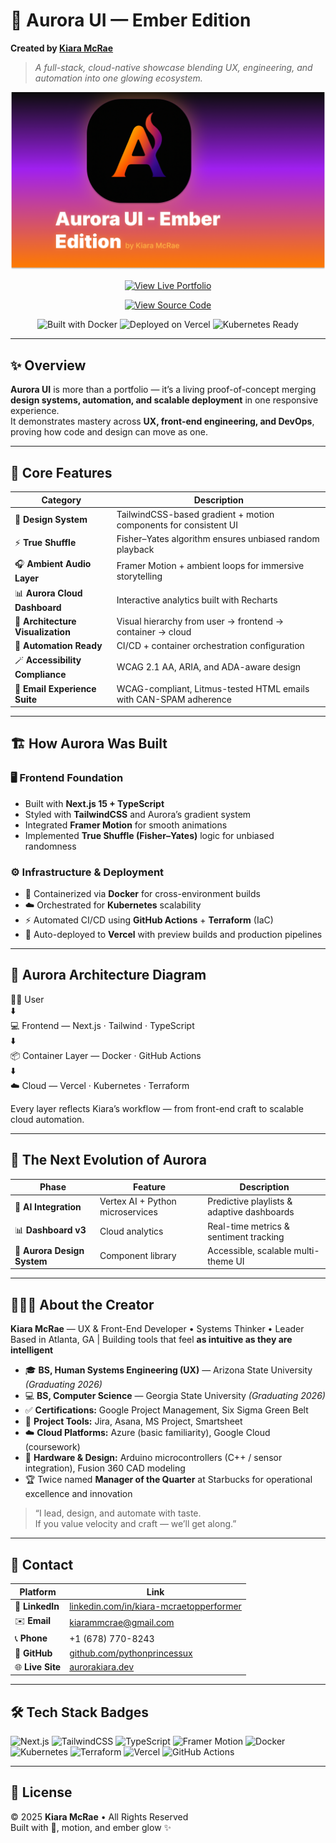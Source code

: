 # 🌌 Aurora UI — Ember Edition  
**Created by [Kiara McRae](https://www.linkedin.com/in/kiara-mcraetopperformer)**  

> _A full-stack, cloud-native showcase blending UX, engineering, and automation into one glowing ecosystem._

![Aurora Banner](public/aurora-preview.png)

<p align="center">
  <a href="https://aurorakiara.dev" target="_blank">
    <img src="https://img.shields.io/badge/View%20Live%20Portfolio-%23ffb347?style=for-the-badge&logo=vercel&logoColor=white&labelColor=0b0b0b" alt="View Live Portfolio" />
  </a>
</p>

<p align="center">
  <a href="https://github.com/pythonprincessux/Aurora-UI">
    <img src="https://img.shields.io/badge/Source%20Code-%230b0b0b?style=for-the-badge&logo=github&logoColor=white&labelColor=0b0b0b" alt="View Source Code" />
  </a>
</p>

<p align="center">
  <img src="https://img.shields.io/badge/Built%20with-Docker-0db7ed?logo=docker&logoColor=white" alt="Built with Docker" />
  <img src="https://img.shields.io/badge/Deployed%20on-Vercel-000000?logo=vercel&logoColor=white" alt="Deployed on Vercel" />
  <img src="https://img.shields.io/badge/Kubernetes-Ready-326ce5?logo=kubernetes&logoColor=white" alt="Kubernetes Ready" />
</p>

---

## ✨ Overview
**Aurora UI** is more than a portfolio — it’s a living proof-of-concept merging **design systems, automation, and scalable deployment** in one responsive experience.  
It demonstrates mastery across **UX, front-end engineering, and DevOps**, proving how code and design can move as one.

---

## 🧩 Core Features

| Category | Description |
|-----------|-------------|
| 🎨 **Design System** | TailwindCSS-based gradient + motion components for consistent UI |
| ⚡ **True Shuffle** | Fisher–Yates algorithm ensures unbiased random playback |
| 🎧 **Ambient Audio Layer** | Framer Motion + ambient loops for immersive storytelling |
| 📊 **Aurora Cloud Dashboard** | Interactive analytics built with Recharts |
| 🧱 **Architecture Visualization** | Visual hierarchy from user → frontend → container → cloud |
| 🤖 **Automation Ready** | CI/CD + container orchestration configuration |
| 🪄 **Accessibility Compliance** | WCAG 2.1 AA, ARIA, and ADA-aware design |
| 💌 **Email Experience Suite** | WCAG-compliant, Litmus-tested HTML emails with CAN-SPAM adherence |

---

## 🏗️ How Aurora Was Built

### 🖥️ Frontend Foundation
- Built with **Next.js 15 + TypeScript**  
- Styled with **TailwindCSS** and Aurora’s gradient system  
- Integrated **Framer Motion** for smooth animations  
- Implemented **True Shuffle (Fisher–Yates)** logic for unbiased randomness  

### ⚙️ Infrastructure & Deployment
- 🐳 Containerized via **Docker** for cross-environment builds  
- ☁️ Orchestrated for **Kubernetes** scalability  
- ⚡ Automated CI/CD using **GitHub Actions** + **Terraform** (IaC)  
- 🚀 Auto-deployed to **Vercel** with preview builds and production pipelines  

---

## 🧠 Aurora Architecture Diagram

🧑‍💻 User  
⬇️  
💻 Frontend — Next.js · Tailwind · TypeScript  
⬇️  
📦 Container Layer — Docker · GitHub Actions  
⬇️  
☁️ Cloud — Vercel · Kubernetes · Terraform  

Every layer reflects Kiara’s workflow — from front-end craft to scalable cloud automation.

---

## 🚀 The Next Evolution of Aurora

| Phase | Feature | Description |
|-------|----------|-------------|
| 🧠 **AI Integration** | Vertex AI + Python microservices | Predictive playlists & adaptive dashboards |
| 📊 **Dashboard v3** | Cloud analytics | Real-time metrics & sentiment tracking |
| 🎨 **Aurora Design System** | Component library | Accessible, scalable multi-theme UI |

---

## 👩🏽‍💻 About the Creator

**Kiara McRae** — UX & Front-End Developer • Systems Thinker • Leader  
Based in Atlanta, GA | Building tools that feel **as intuitive as they are intelligent**

- 🎓 **BS, Human Systems Engineering (UX)** — Arizona State University _(Graduating 2026)_  
- 💻 **BS, Computer Science** — Georgia State University _(Graduating 2026)_  
- ✅ **Certifications:** Google Project Management, Six Sigma Green Belt  
- 🧰 **Project Tools:** Jira, Asana, MS Project, Smartsheet  
- ☁️ **Cloud Platforms:** Azure (basic familiarity), Google Cloud (coursework)  
- 🔩 **Hardware & Design:** Arduino microcontrollers (C++ / sensor integration), Fusion 360 CAD modeling  
- 🏆 Twice named **Manager of the Quarter** at Starbucks for operational excellence and innovation  

> “I lead, design, and automate with taste.  
> If you value velocity and craft — we’ll get along.”

---

## 💬 Contact

| Platform | Link |
|-----------|------|
| 💼 **LinkedIn** | [linkedin.com/in/kiara-mcraetopperformer](https://www.linkedin.com/in/kiara-mcraetopperformer) |
| ✉️ **Email** | [kiarammcrae@gmail.com](mailto:kiarammcrae@gmail.com) |
| 📞 **Phone** | +1 (678) 770-8243 |
| 🧠 **GitHub** | [github.com/pythonprincessux](https://github.com/pythonprincessux) |
| 🌐 **Live Site** | [aurorakiara.dev](https://aurorakiara.dev) |

---

## 🛠️ Tech Stack Badges

![Next.js](https://img.shields.io/badge/Next.js-black?logo=next.js&logoColor=white)
![TailwindCSS](https://img.shields.io/badge/TailwindCSS-0F172A?logo=tailwindcss&logoColor=06B6D4)
![TypeScript](https://img.shields.io/badge/TypeScript-007ACC?logo=typescript&logoColor=white)
![Framer Motion](https://img.shields.io/badge/Framer_Motion-black?logo=framer&logoColor=white)
![Docker](https://img.shields.io/badge/Docker-0db7ed?logo=docker&logoColor=white)
![Kubernetes](https://img.shields.io/badge/Kubernetes-326ce5?logo=kubernetes&logoColor=white)
![Terraform](https://img.shields.io/badge/Terraform-623CE4?logo=terraform&logoColor=white)
![Vercel](https://img.shields.io/badge/Vercel-black?logo=vercel&logoColor=white)
![GitHub Actions](https://img.shields.io/badge/GitHub_Actions-2088FF?logo=githubactions&logoColor=white)

---

## 🧾 License  
© 2025 **Kiara McRae** • All Rights Reserved  
Built with 💖, motion, and ember glow ✨